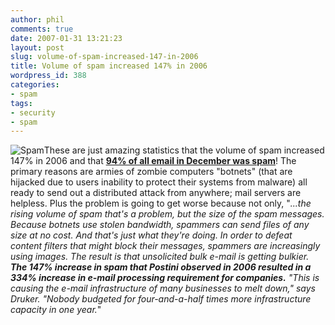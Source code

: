 ```yaml
---
author: phil
comments: true
date: 2007-01-31 13:21:23
layout: post
slug: volume-of-spam-increased-147-in-2006
title: Volume of spam increased 147% in 2006
wordpress_id: 388
categories:
- spam
tags:
- security
- spam
---
```


![Spam](http://fak3r.com/wp-content/uploads/2007/01/spam.gif)These are just amazing statistics that the volume of spam increased 147% in 2006 and that **[94% of all email in December was spam](http://www.informationweek.com/showArticle.jhtml;jsessionid=4H4VB4FGNIKEWQSNDLRSKHSCJUNN2JVN?articleID=197001430)**!  The primary reasons are armies of zombie computers "botnets" (that are hijacked due to users inability to protect their systems from malware) all ready to send out a distributed attack from anywhere; mail servers are helpless.  Plus the problem is going to get worse because not only, "_...the rising volume of spam that's a problem, but the size of the spam messages. Because botnets use stolen bandwidth, spammers can send files of any size at no cost. And that's just what they're doing. In order to defeat content filters that might block their messages, spammers are increasingly using images. The result is that unsolicited bulk e-mail is getting bulkier. **The 147% increase in spam that Postini observed in 2006 resulted in a 334% increase in e-mail processing requirement for companies.** "This is causing the e-mail infrastructure of many businesses to melt down," says Druker. "Nobody budgeted for four-and-a-half times more infrastructure capacity in one year._"

